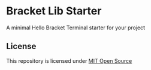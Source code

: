 # Bracket Lib Starter

A minimal Hello Bracket Terminal starter for your project

## License
This repository is licensed under [MIT Open Source](https://opensource.org/licenses/MIT)
